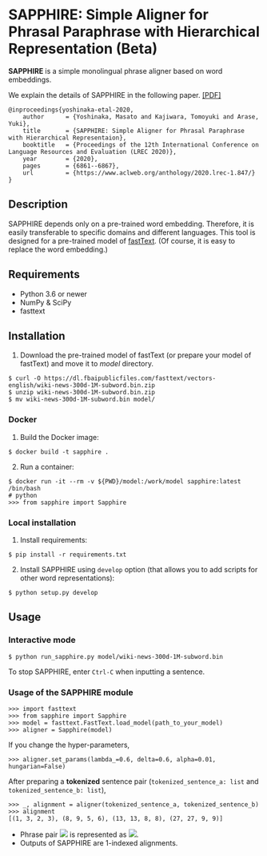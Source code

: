 # SAPPHIRE: Simple Aligner for Phrasal Paraphrase with Hierarchical Representation (Beta)

**SAPPHIRE** is a simple monolingual phrase aligner based on word embeddings.

We explain the details of SAPPHIRE in the following paper.
[[PDF]](https://www.aclweb.org/anthology/2020.lrec-1.847.pdf)
```
@inproceedings{yoshinaka-etal-2020,
    author      = {Yoshinaka, Masato and Kajiwara, Tomoyuki and Arase, Yuki},
    title       = {SAPPHIRE: Simple Aligner for Phrasal Paraphrase with Hierarchical Representaion},
    booktitle   = {Proceedings of the 12th International Conference on Language Resources and Evaluation (LREC 2020)},
    year        = {2020},
    pages       = {6861--6867},
    url         = {https://www.aclweb.org/anthology/2020.lrec-1.847/}
}
```


## Description

SAPPHIRE depends only on a pre-trained word embedding.
Therefore, it is easily transferable to specific domains and different languages.
This tool is designed for a pre-trained model of [fastText](https://fasttext.cc/).
(Of course, it is easy to replace the word embedding.)


## Requirements

- Python 3.6 or newer
- NumPy & SciPy
- fasttext


## Installation

1. Download the pre-trained model of fastText
(or prepare your model of fastText) and move it to *model* directory.
```
$ curl -O https://dl.fbaipublicfiles.com/fasttext/vectors-english/wiki-news-300d-1M-subword.bin.zip
$ unzip wiki-news-300d-1M-subword.bin.zip
$ mv wiki-news-300d-1M-subword.bin model/
```

### Docker
1. Build the Docker image:
```
$ docker build -t sapphire .
```
2. Run a container:
```
$ docker run -it --rm -v ${PWD}/model:/work/model sapphire:latest /bin/bash
# python
>>> from sapphire import Sapphire
```

### Local installation
1. Install requirements:
```
$ pip install -r requirements.txt
```
2. Install SAPPHIRE using `develop` option
(that allows you to add scripts for other word representations):
```
$ python setup.py develop
```


## Usage

### Interactive mode
```
$ python run_sapphire.py model/wiki-news-300d-1M-subword.bin
```
To stop SAPPHIRE, enter `Ctrl-C` when inputting a sentence.

### Usage of the SAPPHIRE module
```
>>> import fasttext
>>> from sapphire import Sapphire
>>> model = fasttext.FastText.load_model(path_to_your_model)
>>> aligner = Sapphire(model)
```
If you change the hyper-parameters,
```
>>> aligner.set_params(lambda_=0.6, delta=0.6, alpha=0.01, hungarian=False)
```
After preparing a **tokenized** sentence pair
(`tokenized_sentence_a: list` and `tokenized_sentence_b: list`),
```
>>> _, alignment = aligner(tokenized_sentence_a, tokenized_sentence_b)
>>> alignment
[(1, 3, 2, 3), (8, 9, 5, 6), (13, 13, 8, 8), (27, 27, 9, 9)]
```

- Phrase pair <img src="https://render.githubusercontent.com/render/math?math={(x,y)}">
is represented as
<img src="https://render.githubusercontent.com/render/math?math={(x_\text{start},x_\text{end},y_\text{start},y_\text{end})}">.
- Outputs of SAPPHIRE are 1-indexed alignments.
